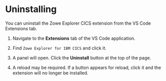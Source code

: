 # Uninstalling

You can uninstall the Zowe Explorer CICS extension from the VS Code Extensions tab.

1. Navigate to the **Extensions** tab of the VS Code application.

2. Find `Zowe Explorer for IBM CICS` and click it.

3. A panel will open. Click the **Uninstall** button at the top of the page.

4. A reload may be required. If a button appears for reload, click it and the extension will no longer be installed.